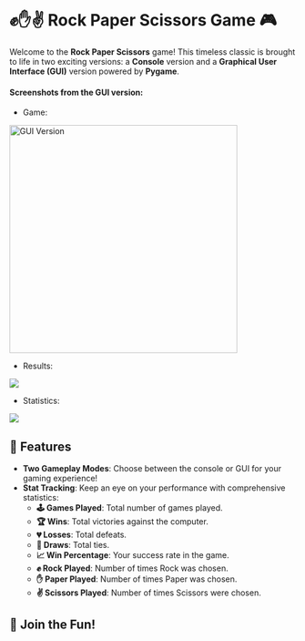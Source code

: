 # ✊✋✌️ Rock Paper Scissors Game 🎮

Welcome to the **Rock Paper Scissors** game! This timeless classic is brought to life in two exciting versions: a **Console** version and a **Graphical User Interface (GUI)** version powered by **Pygame**. 

#### Screenshots from the GUI version:

- Game:

<img src="![screenshots/gui_version.png](https://github.com/SimeonZhelinski/RockPaperScissorsSU.Simo/blob/main/screenshots/game.png)" alt="GUI Version" width="400"/>

- Results:

![](https://github.com/SimeonZhelinski/RockPaperScissorsSU.Simo/blob/main/screenshots/result.png)

- Statistics:

![](https://github.com/SimeonZhelinski/RockPaperScissorsSU.Simo/blob/main/screenshots/stats.png)

## 🎉 Features

- **Two Gameplay Modes**: Choose between the console or GUI for your gaming experience!
- **Stat Tracking**: Keep an eye on your performance with comprehensive statistics:
  - **🕹️ Games Played**: Total number of games played.
  - **🏆 Wins**: Total victories against the computer.
  - **💔 Losses**: Total defeats.
  - **🤝 Draws**: Total ties.
  - **📈 Win Percentage**: Your success rate in the game.
  - **✊ Rock Played**: Number of times Rock was chosen.
  - **✋ Paper Played**: Number of times Paper was chosen.
  - **✌️ Scissors Played**: Number of times Scissors were chosen.

## 🎊 Join the Fun!

